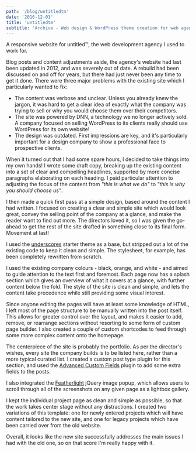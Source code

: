 ```yaml
---
path: '/blog/untitledtm'
date: '2016-12-01'
title: 'untitledtm'
subtitle: 'Archive - Web design & WordPress theme creation for web agency'
---
```


A responsive website for untitled™, the web development agency I used to work for.

Blog posts and content adjustments aside, the agency's website had last been updated in 2012, and was severely out of date. A rebuild had been discussed on and off for years, but there had just never been any time to get it done. There were three major problems with the existing site which I particularly wanted to fix:

<ul>
  <li>The content was verbose and unclear. Unless you already knew the jargon, it was hard to get a clear idea of exactly what the company was trying to sell or why you would choose them over their competitors.</li>
  <li>The site was powered by DNN, a technology we no longer actively sold. A company focused on selling WordPress to its clients really should use WordPress for its own website!</li>
  <li>The design was outdated. First impressions are key, and it's particularly important for a design company to show a professional face to prospective clients.</li>
</ul>

When it turned out that I had some spare hours, I decided to take things into my own hands! I wrote some draft copy, breaking up the existing content into a set of clear and compelling headlines, supported by more concise paragraphs elaborating on each heading. I paid particular attention to adjusting the focus of the content from _"this is what we do"_ to _"this is why you should choose us"_.

I then made a quick first pass at a simple design, based around the content I had written. I focused on creating a clear and simple site which would look great, convey the selling point of the company at a glance, and make the reader want to find out more. The directors loved it, so I was given the go-ahead to get the rest of the site drafted in something close to its final form. Movement at last!

<!-- about -->

I used the <a href="http://underscores.me/" target="_blank">underscores</a> starter theme as a base, but stripped out a lot of the existing code to keep it clean and simple. The stylesheet, for example, has been completely rewritten from scratch.

I used the existing company colours - black, orange, and white - and aimed to guide attention to the text first and foremost. Each page now has a splash section which gives an overview of what it covers at a glance, with further content below the fold. The style of the site is clean and simple, and lets the content take precedence while still providing some visual interest.

<!-- home -->

Since anyone editing the pages will have at least some knowledge of HTML, I left most of the page structure to be manually written into the post itself. This allows for greater control over the layout, and makes it easier to add, remove, or rearrange sections without resorting to some form of custom page builder. I also created a couple of custom shortcodes to feed through some more complex content onto the homepage.

<!-- portfolio -->

The centerpiece of the site is probably the portfolio. As per the director's wishes, every site the company builds is to be listed here, rather than a more typical curated list. I created a custom post type plugin for this section, and used the <a href="https://www.advancedcustomfields.com/" target="_blank">Advanced Custom Fields</a> plugin to add some extra fields to the posts.

I also integrated the <a href="http://noelboss.github.io/featherlight/" target="_blank">Featherlight</a> jQuery image popup, which allows users to scroll through all of the screenshots on any given page as a lightbox gallery.

<!-- project -->

I kept the individual project page as clean and simple as possible, so that the work takes center stage without any distractions. I created two variations of this template: one for newly entered projects which will have content tailored to the new site, and one for legacy projects which have been carried over from the old website.

Overall, it looks like the new site successfully addresses the main issues I had with the old one, so on that score I'm really happy with it.
